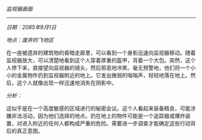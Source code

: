 _监视器画面_

---

_日期：2085年9月1日_

_地点：废弃的飞地区_

在一座被遗弃的建筑物的昏暗走廊里，可以看到一个身影迅速向监视器移动。随着监视器放大，可以清楚地看到这个人穿着厚重的盔甲，背着一个大包。突然，这个人停下来，直接望向监视器的镜头，然后邪恶地冷笑。毫无预警地，他们将一个小小的金属物件扔到监视器附近的地上。它发出微弱的嗡嗡声，轻轻地落在地上。然后，这个人就像出现一样迅速地消失在阴影中。

_分析：_

这似乎是在一个高度敏感的区域进行的秘密会议。这个人看起来装备精良，可能涉嫌非法活动，因为他们选择的地点。扔在地上的物件可能是一个追踪器或爆炸装置，对进入附近的任何人都构成严重的危险。需要进一步调查才能确定这些行动背后的真正意图。
